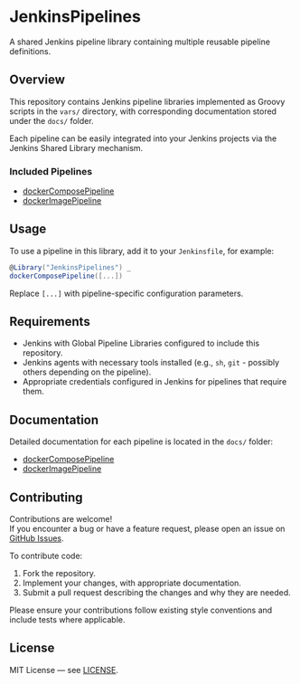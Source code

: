 # JenkinsPipelines

A shared Jenkins pipeline library containing multiple reusable pipeline definitions.

## Overview

This repository contains Jenkins pipeline libraries implemented as Groovy scripts in the `vars/` directory,
with corresponding documentation stored under the `docs/` folder.

Each pipeline can be easily integrated into your Jenkins projects via the Jenkins Shared Library mechanism.

### Included Pipelines

- [dockerComposePipeline](docs/dockerComposePipeline.md)
- [dockerImagePipeline](docs/dockerImagePipeline.md)

## Usage

To use a pipeline in this library, add it to your `Jenkinsfile`, for example:

```groovy
@Library("JenkinsPipelines") _
dockerComposePipeline([...])
```

Replace `[...]` with pipeline-specific configuration parameters.

## Requirements

- Jenkins with Global Pipeline Libraries configured to include this repository.
- Jenkins agents with necessary tools installed (e.g., `sh`, `git` - possibly others depending on the pipeline).
- Appropriate credentials configured in Jenkins for pipelines that require them.

## Documentation

Detailed documentation for each pipeline is located in the `docs/` folder:

- [dockerComposePipeline](docs/dockerComposePipeline.md)
- [dockerImagePipeline](docs/dockerImagePipeline.md)

## Contributing

Contributions are welcome!  
If you encounter a bug or have a feature request, please open an issue on [GitHub Issues](https://github.com/mwdle/JenkinsPipelines/issues).

To contribute code:

1. Fork the repository.
2. Implement your changes, with appropriate documentation.
3. Submit a pull request describing the changes and why they are needed.

Please ensure your contributions follow existing style conventions and include tests where applicable.

## License

MIT License — see [LICENSE](LICENSE).

